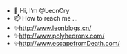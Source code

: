 - 👋 Hi, I’m @LeonCry
- 📫 How to reach me ...
- ✨http://www.leonblogs.cn/ 
- ✨http://www.polyhedronx.com/ 
- ✨http://www.escapefromDeath.com/

<!---
LeonCry/LeonCry is a ✨ special ✨ repository because its `README.md` (this file) appears on your GitHub profile.
You can click the Preview link to take a look at your changes.
--->
